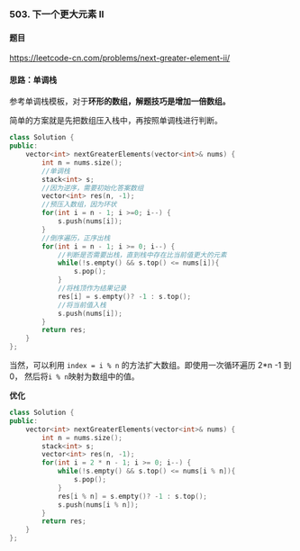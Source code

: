 ### 503. 下一个更大元素 II

#### 题目

https://leetcode-cn.com/problems/next-greater-element-ii/

#### 思路：单调栈

参考单调栈模板，对于**环形的数组，解题技巧是增加一倍数组。**

简单的方案就是先把数组压入栈中，再按照单调栈进行判断。

```cpp
class Solution {
public:
    vector<int> nextGreaterElements(vector<int>& nums) {
        int n = nums.size();
        //单调栈
        stack<int> s;
        //因为逆序，需要初始化答案数组
        vector<int> res(n, -1);
        //预压入数组，因为环状
        for(int i = n - 1; i >=0; i--) {
            s.push(nums[i]);
        }
        //倒序遍历，正序出栈
        for(int i = n - 1; i >= 0; i--) {
            //判断是否需要出栈，直到栈中存在比当前值更大的元素
            while(!s.empty() && s.top() <= nums[i]){
                s.pop();
            }
            //将栈顶作为结果记录
            res[i] = s.empty()? -1 : s.top();
            //将当前值入栈
            s.push(nums[i]);
        }
        return res;
    }
};
```

当然，可以利用 `index = i % n` 的方法扩大数组。即使用一次循环遍历 2*n -1 到 0， 然后将`i % n`映射为数组中的值。

**优化**
```cpp
class Solution {
public:
    vector<int> nextGreaterElements(vector<int>& nums) {
        int n = nums.size();
        stack<int> s;
        vector<int> res(n, -1);
        for(int i = 2 * n - 1; i >= 0; i--) {
            while(!s.empty() && s.top() <= nums[i % n]){
                s.pop();
            }
            res[i % n] = s.empty()? -1 : s.top();
            s.push(nums[i % n]);
        }
        return res;
    }
};
```

